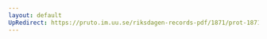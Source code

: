 ```yaml
---
layout: default
UpRedirect: https://pruto.im.uu.se/riksdagen-records-pdf/1871/prot-1871--fk--309/prot-1871--fk--309_003.pdf
---
```

